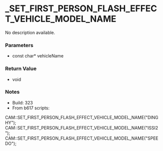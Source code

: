 # _SET_FIRST_PERSON_FLASH_EFFECT_VEHICLE_MODEL_NAME

No description available.

### Parameters
* const char* vehicleName

### Return Value
* void

### Notes
* Build: 323
* From b617 scripts:

CAM::SET_FIRST_PERSON_FLASH_EFFECT_VEHICLE_MODEL_NAME("DINGHY");
CAM::SET_FIRST_PERSON_FLASH_EFFECT_VEHICLE_MODEL_NAME("ISSI2");
CAM::SET_FIRST_PERSON_FLASH_EFFECT_VEHICLE_MODEL_NAME("SPEEDO");

